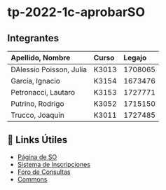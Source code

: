 # tp-2022-1c-aprobarSO

## Integrantes

|Apellido, Nombre| Curso | Legajo |
|:-|:-|:-|
|DAlessio Poisson, Julia| K3013 | 1708065 | 
|García, Ignacio| K3154 | 1673476 |
|Petronacci, Lautaro| K3153 | 1727771 |
|Putrino, Rodrigo| K3052 | 1715150 |
|Trucco, Joaquín| K3011 | 1727485|

## :paperclip: Links Útiles

- [Página de SO](https://www.utnso.com.ar/)
- [Sistema de Inscripciones](https://inscripciones.utnso.com.ar/)
- [Foro de Consultas](https://github.com/sisoputnfrba/foro)
- [Commons](https://github.com/sisoputnfrba/so-commons-library/tree/master/src/commons)